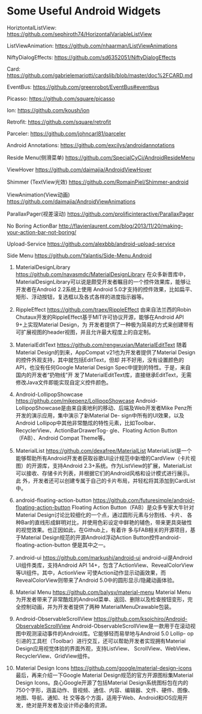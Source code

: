 Some Useful Android Widgets
=========
HoriztontalListView:
https://github.com/sephiroth74/HorizontalVariableListView

ListViewAnimation:
https://github.com/nhaarman/ListViewAnimations

NiftyDialogEffects:
https://github.com/sd6352051/NiftyDialogEffects

Card:
https://github.com/gabrielemariotti/cardslib/blob/master/doc%2FCARD.md

EventBus:
https://github.com/greenrobot/EventBus#eventbus

Picasso:
https://github.com/square/picasso

Ion:
https://github.com/koush/ion

Retrofit:
https://github.com/square/retrofit

Parceler:
https://github.com/johncarl81/parceler

Android Annotations:
https://github.com/excilys/androidannotations

Reside Menu(侧滑菜单)
https://github.com/SpecialCyCi/AndroidResideMenu

ViewHover
https://github.com/daimajia/AndroidViewHover

Shimmer (TextView光效)
https://github.com/RomainPiel/Shimmer-android

ViewAnimation(View动画)
https://github.com/daimajia/AndroidViewAnimations

ParallaxPager(视差滚动)
https://github.com/prolificinteractive/ParallaxPager

No Boring ActionBar
http://flavienlaurent.com/blog/2013/11/20/making-your-action-bar-not-boring/

Upload-Service
https://github.com/alexbbb/android-upload-service

Side Menu
https://github.com/Yalantis/Side-Menu.Android

1. MaterialDesignLibrary
https://github.com/navasmdc/MaterialDesignLibrary
在众多新晋库中，MaterialDesignLibrary可以说是颇受开发者瞩目的一个控件效果库，能够让开发者在Android 2.2系统上使用
Android 5.0才支持的控件效果，比如扁平、矩形、浮动按钮，复选框以及各式各样的进度指示器等。

2. RippleEffect
https://github.com/traex/RippleEffect
由来自法兰西的Robin Chutaux开发的RippleEffect基于MIT许可协议开源，能够在Android API 9+上实现Material Design，为
开发者提供了一种极为简易的方式来创建带有可扩展视图的header视图，并且允许最大程度上的自定制。

3. MaterialEditText
https://github.com/rengwuxian/MaterialEditText
随着Material Design的到来，AppCompat v21也为开发者提供了Material Design的控件外观支持，其中就包括EditText，但却
并不好用，没有设置颜色的API，也没有任何Google Material Design Spec中提到的特性。于是，来自国内的开发者“扔物线”开
发了MaterialEditText库，直接继承EditText，无需修改Java文件即能实现自定义控件颜色。

4. Android-LollipopShowcase
https://github.com/mikepenz/LollipopShowcase
Android-LollipopShowcase是由来自奥地利的移动、后端及Web开发者Mike Penz所开发的演示应用，集中演示了新Material De-
sign中所有的UI效果，以及Android Lollipop中其他非常酷炫的特性元素，比如Toolbar、RecyclerView、ActionBarDrawerTog-
gle、Floating Action Button（FAB）、Android Compat Theme等。

5. MaterialList
https://github.com/dexafree/MaterialList
MaterialList是一个能够帮助所有Android开发者获取谷歌UI设计规范中新增的CardView（卡片视图）的开源库，支持Android 
2.3+系统。作为ListView的扩展，MaterialList可以接收、存储卡片列表，并根据它们的Android风格和设计模式进行展示。此
外，开发者还可以创建专属于自己的卡片布局，并轻松将其添加到CardList中。

6. android-floating-action-button
https://github.com/futuresimple/android-floating-action-button
Floating Action Button（FAB）是众多专家大牛针对Material Design讨论比较细化的一个点，通过圆形元素与分割线、卡片、
各种Bar的直线形成鲜明对比，并使用色彩设定中鲜艳的辅色，带来更具突破性的视觉效果。也正因如此，在Github上，有着许
多与FAB相关的开源项目，基于Material Design规范的开源Android浮动Action Button控件android-floating-action-button
便是其中之一。

7. android-ui
https://github.com/markushi/android-ui
android-ui是Android UI组件类库，支持Android API 14+，包含了ActionView、RevealColorView等UI组件。其中，ActionView
可使Action动作显示动画效果，而RevealColorView则带来了Android 5.0中的圆形显示/隐藏动画体验。

8. Material Menu
https://github.com/balysv/material-menu
Material Menu为开发者带来了非常酷炫的Android菜单、返回、删除以及检查按钮变形，完全控制动画，并为开发者提供了两种
MaterialMenuDrawable包装。

9. Android-ObservableScrollView
https://github.com/ksoichiro/Android-ObservableScrollView
Android-ObservableScrollView是一款用于在滚动视图中观测滚动事件的Android库。它能够轻而易举地与Android 5.0 Lollip-
op引进的工具栏（Toolbar）进行交互，还可以帮助开发者实现拥有Material Design应用视觉体验的界面外观，支持ListView、
ScrollView、WebView、RecyclerView、GridView组件。

10. Material Design Icons
https://github.com/google/material-design-icons
最后，再来介绍一下Google Material Design规范的官方开源图标集Material Design Icons。良心Google开源了包括Material 
Design系统图标包在内的750个字形，涵盖动作、音视频、通信、内容、编辑器、文件、硬件、图像、地图、导航、通知、社
交等各个方面，适用于Web、Android和iOS应用开发，绝对是开发者及设计师必备的资源。
